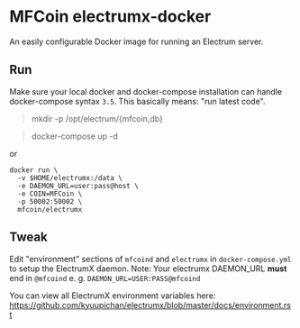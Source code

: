 
# MFCoin electrumx-docker

An easily configurable Docker image for running an Electrum server.

## Run

Make sure your local docker and docker-compose installation can handle docker-compose syntax `3.5`. This basically means: "run latest code".

> mkdir -p  /opt/electrum/{mfcoin,db}

> docker-compose up -d

or

```
docker run \
  -v $HOME/electrumx:/data \
  -e DAEMON_URL=user:pass@host \
  -e COIN=MFCoin \
  -p 50002:50002 \
  mfcoin/electrumx
```

## Tweak

Edit "environment" sections of `mfcoind` and `electrumx` in `docker-compose.yml` to setup the ElectrumX daemon.
Note: Your electrumx DAEMON_URL **must** end in `@mfcoind` e. g. `DAEMON_URL=USER:PASS@mfcoind`

You can view all ElectrumX environment variables here: https://github.com/kyuupichan/electrumx/blob/master/docs/environment.rst
